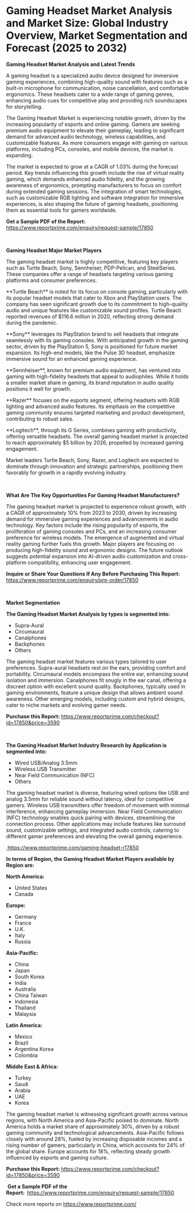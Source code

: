 <p><h1>Gaming Headset Market Analysis and Market Size: Global Industry Overview, Market Segmentation and Forecast (2025 to 2032)</h1></p><p><strong>Gaming Headset Market Analysis and Latest Trends</strong></p>
<p><p>A gaming headset is a specialized audio device designed for immersive gaming experiences, combining high-quality sound with features such as a built-in microphone for communication, noise cancellation, and comfortable ergonomics. These headsets cater to a wide range of gaming genres, enhancing audio cues for competitive play and providing rich soundscapes for storytelling.</p><p>The Gaming Headset Market is experiencing notable growth, driven by the increasing popularity of esports and online gaming. Gamers are seeking premium audio equipment to elevate their gameplay, leading to significant demand for advanced audio technology, wireless capabilities, and customizable features. As more consumers engage with gaming on various platforms, including PCs, consoles, and mobile devices, the market is expanding.</p><p>The market is expected to grow at a CAGR of 1.03% during the forecast period. Key trends influencing this growth include the rise of virtual reality gaming, which demands enhanced audio fidelity, and the growing awareness of ergonomics, prompting manufacturers to focus on comfort during extended gaming sessions. The integration of smart technologies, such as customizable RGB lighting and software integration for immersive experiences, is also shaping the future of gaming headsets, positioning them as essential tools for gamers worldwide.</p></p>
<p><strong>Get a Sample PDF of the Report:&nbsp;</strong> <a href="https://www.reportprime.com/enquiry/request-sample/17850?utm_campaign=3000&utm_medium=2&utm_source=Github&utm_content=ia&utm_term=18032025&utm_id=gaming-headset">https://www.reportprime.com/enquiry/request-sample/17850</a></p>
<p>&nbsp;</p>
<p><strong>Gaming Headset Major Market Players</strong></p>
<p><p>The gaming headset market is highly competitive, featuring key players such as Turtle Beach, Sony, Sennheiser, PDP-Pelican, and SteelSeries. These companies offer a range of headsets targeting various gaming platforms and consumer preferences.</p><p>**Turtle Beach** is noted for its focus on console gaming, particularly with its popular headset models that cater to Xbox and PlayStation users. The company has seen significant growth due to its commitment to high-quality audio and unique features like customizable sound profiles. Turtle Beach reported revenues of $116.6 million in 2020, reflecting strong demand during the pandemic.</p><p>**Sony** leverages its PlayStation brand to sell headsets that integrate seamlessly with its gaming consoles. With anticipated growth in the gaming sector, driven by the PlayStation 5, Sony is positioned for future market expansion. Its high-end models, like the Pulse 3D headset, emphasize immersive sound for an enhanced gaming experience.</p><p>**Sennheiser**, known for premium audio equipment, has ventured into gaming with high-fidelity headsets that appeal to audiophiles. While it holds a smaller market share in gaming, its brand reputation in audio quality positions it well for growth.</p><p>**Razer** focuses on the esports segment, offering headsets with RGB lighting and advanced audio features. Its emphasis on the competitive gaming community ensures targeted marketing and product development, contributing to robust sales.</p><p>**Logitech**, through its G Series, combines gaming with productivity, offering versatile headsets. The overall gaming headset market is projected to reach approximately $5 billion by 2026, propelled by increased gaming engagement.</p><p>Market leaders Turtle Beach, Sony, Razer, and Logitech are expected to dominate through innovation and strategic partnerships, positioning them favorably for growth in a rapidly evolving industry.</p></p>
<p>&nbsp;</p>
<p><strong>What Are The Key Opportunities For Gaming Headset Manufacturers?</strong></p>
<p><p>The gaming headset market is projected to experience robust growth, with a CAGR of approximately 10% from 2023 to 2030, driven by increasing demand for immersive gaming experiences and advancements in audio technology. Key factors include the rising popularity of esports, the proliferation of gaming consoles and PCs, and an increasing consumer preference for wireless models. The emergence of augmented and virtual reality gaming further fuels this growth. Major players are focusing on producing high-fidelity sound and ergonomic designs. The future outlook suggests potential expansion into AI-driven audio customization and cross-platform compatibility, enhancing user engagement.</p></p>
<p><strong>Inquire or Share Your Questions If Any Before Purchasing This Report:</strong> <a href="https://www.reportprime.com/enquiry/pre-order/17850?utm_campaign=3000&utm_medium=2&utm_source=Github&utm_content=ia&utm_term=18032025&utm_id=gaming-headset">https://www.reportprime.com/enquiry/pre-order/17850</a></p>
<p>&nbsp;</p>
<p><strong>Market Segmentation</strong></p>
<p><strong>The Gaming Headset Market Analysis by types is segmented into:</strong></p>
<p><ul><li>Supra-Aural</li><li>Circumaural</li><li>Canalphones</li><li>Backphones</li><li>Others</li></ul></p>
<p><p>The gaming headset market features various types tailored to user preferences. Supra-aural headsets rest on the ears, providing comfort and portability. Circumaural models encompass the entire ear, enhancing sound isolation and immersion. Canalphones fit snugly in the ear canal, offering a discreet option with excellent sound quality. Backphones, typically used in gaming environments, feature a unique design that allows ambient sound awareness. Other emerging models, including custom and hybrid designs, cater to niche markets and evolving gamer needs.</p></p>
<p><strong>Purchase this Report:&nbsp;</strong><a href="https://www.reportprime.com/checkout?id=17850&price=3590&utm_campaign=3000&utm_medium=2&utm_source=Github&utm_content=ia&utm_term=18032025&utm_id=gaming-headset">https://www.reportprime.com/checkout?id=17850&price=3590</a></p>
<p>&nbsp;</p>
<p><strong>The Gaming Headset Market Industry Research by Application is segmented into:</strong></p>
<p><ul><li>Wired USB/Analog 3.5mm</li><li>Wireless USB Transmitter</li><li>Near Field Communication (NFC)</li><li>Others</li></ul></p>
<p><p>The gaming headset market is diverse, featuring wired options like USB and analog 3.5mm for reliable sound without latency, ideal for competitive gamers. Wireless USB transmitters offer freedom of movement with minimal interference, enhancing gameplay immersion. Near Field Communication (NFC) technology enables quick pairing with devices, streamlining the connection process. Other applications may include features like surround sound, customizable settings, and integrated audio controls, catering to different gamer preferences and elevating the overall gaming experience.</p></p>
<p><a href="https://www.reportprime.com/gaming-headset-r17850?utm_campaign=3000&utm_medium=2&utm_source=Github&utm_content=ia&utm_term=18032025&utm_id=gaming-headset">&nbsp;https://www.reportprime.com/gaming-headset-r17850</a></p>
<p><strong>In terms of Region, the Gaming Headset Market Players available by Region are:</strong></p>
<p>
    <p> <strong> North America: </strong>
        <ul>
            <li>United States</li>
            <li>Canada</li>
        </ul>
        </p> 
    <p> <strong> Europe: </strong>
        <ul>
            <li>Germany</li>
            <li>France</li>
            <li>U.K.</li>
            <li>Italy</li>
            <li>Russia</li>
        </ul>
        </p> 
    <p> <strong> Asia-Pacific: </strong>
        <ul>
            <li>China</li>
            <li>Japan</li>
            <li>South Korea</li>
            <li>India</li>
            <li>Australia</li>
            <li>China Taiwan</li>
            <li>Indonesia</li>
            <li>Thailand</li>
            <li>Malaysia</li>
        </ul>
        </p> 
    <p> <strong> Latin America: </strong>
        <ul>
            <li>Mexico</li>
            <li>Brazil</li>
            <li>Argentina Korea</li>
            <li>Colombia</li>
        </ul>
        </p> 
    <p> <strong> Middle East & Africa: </strong>
        <ul>
            <li>Turkey</li>
            <li>Saudi</li>
            <li>Arabia</li>
            <li>UAE</li>
            <li>Korea</li>
        </ul>
    </p>
    </p>
<p><p>The gaming headset market is witnessing significant growth across various regions, with North America and Asia-Pacific poised to dominate. North America holds a market share of approximately 30%, driven by a robust gaming community and technological advancements. Asia-Pacific follows closely with around 28%, fueled by increasing disposable incomes and a rising number of gamers, particularly in China, which accounts for 24% of the global share. Europe accounts for 18%, reflecting steady growth influenced by esports and gaming culture.</p></p>
<p><strong>Purchase this Report: </strong><a href="https://www.reportprime.com/checkout?id=17850&price=3590&utm_campaign=3000&utm_medium=2&utm_source=Github&utm_content=ia&utm_term=18032025&utm_id=gaming-headset">https://www.reportprime.com/checkout?id=17850&price=3590</a></p>
<p>&nbsp;<strong>Get a Sample PDF of the Report:&nbsp;&nbsp;</strong><a href="https://www.reportprime.com/enquiry/request-sample/17850?utm_campaign=3000&utm_medium=2&utm_source=Github&utm_content=ia&utm_term=18032025&utm_id=gaming-headset">https://www.reportprime.com/enquiry/request-sample/17850</a></p>
<p><strong></strong></p>
<p>Check more reports on <a href="https://www.reportprime.com/?utm_campaign=3000&utm_medium=2&utm_source=Github&utm_content=ia&utm_term=18032025&utm_id=gaming-headset">https://www.reportprime.com/</a></p>
